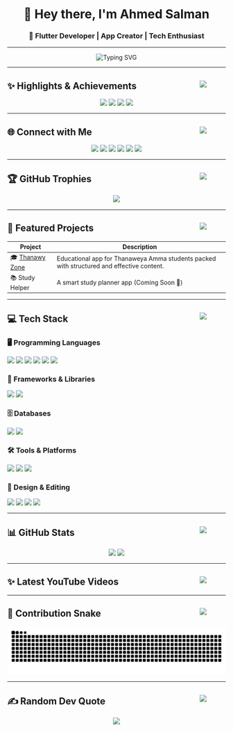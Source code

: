 <h1 align="center">👋 Hey there, I'm Ahmed Salman</h1>
<h3 align="center">🚀 Flutter Developer | App Creator | Tech Enthusiast</h3>

---

<p align="center">
  <img src="https://readme-typing-svg.demolab.com?font=Fira+Code&weight=500&pause=1000&color=09F7E9&width=435&lines=Welcome+to+my+GitHub!;I'm+a+Flutter+Developer.;Building+apps+for+students+worldwide!" alt="Typing SVG" />
</p>

---

## ✨ Highlights & Achievements <img src="https://media.giphy.com/media/3o7TKtnuHOHHUjR38Y/giphy.gif" width="60" align="right"/>

<p align="center">
  <img src="https://img.shields.io/badge/Downloads-200K%2B-success?style=for-the-badge&logo=google-play&logoColor=white"/>
  <img src="https://img.shields.io/badge/Experience-5+%20Years-blueviolet?style=for-the-badge"/>
  <img src="https://img.shields.io/badge/Focus-Education%20Apps-orange?style=for-the-badge"/>
  <img src="https://img.shields.io/badge/TimeZone-Egypt%20UTC%2B2-blue?style=for-the-badge"/>
</p>

---

## 🌐 Connect with Me <img src="https://media.giphy.com/media/26BRv0ThflsHCqDrG/giphy.gif" width="60" align="right"/>

<p align="center">
  <a href="https://linkedin.com/in/ahmed-3rida"><img src="https://img.shields.io/badge/LinkedIn-%230077B5.svg?logo=linkedin&logoColor=white"/></a>
  <a href="https://youtube.com/@A7med.Salman.3rida"><img src="https://img.shields.io/badge/YouTube-%23FF0000.svg?logo=YouTube&logoColor=white"/></a>
  <a href="https://discord.gg/X7EBa5gVSc"><img src="https://img.shields.io/badge/Discord-%237289DA.svg?logo=discord&logoColor=white"/></a>
  <a href="https://instagram.com/a7med.salman.3rida"><img src="https://img.shields.io/badge/Instagram-%23E4405F.svg?logo=Instagram&logoColor=white"/></a>
  <a href="https://tiktok.com/@a7med.salman.3rida"><img src="https://img.shields.io/badge/TikTok-%23000000.svg?logo=TikTok&logoColor=white"/></a>
  <a href="https://facebook.com/Ahmed.Salman.Areda"><img src="https://img.shields.io/badge/Facebook-%231877F2.svg?logo=Facebook&logoColor=white"/></a>
</p>

---

## 🏆 GitHub Trophies <img src="https://media.giphy.com/media/5GoVLqeAOo6PK/giphy.gif" width="60" align="right"/>

<p align="center">
  <img src="https://github-profile-trophy.vercel.app/?username=ahmed-3rida&theme=dracula&row=1&column=7" />
</p>

---

## 🚀 Featured Projects <img src="https://media.giphy.com/media/13HgwGsXF0aiGY/giphy.gif" width="60" align="right"/>

| Project | Description |
| ------- | ----------- |
| 🎓 [Thanawy Zone](https://play.google.com/store/apps/details?id=com.eltafouq3sec) | Educational app for Thanaweya Amma students packed with structured and effective content. |
| 📚 Study Helper | A smart study planner app (Coming Soon 🚀) |

---

## 💻 Tech Stack <img src="https://media.giphy.com/media/LMt9638dO8dftAjtco/giphy.gif" width="60" align="right"/>

### 🖥️ Programming Languages
<p>
  <img src="https://img.shields.io/badge/Dart-0175C2?style=for-the-badge&logo=dart&logoColor=white"/>
  <img src="https://img.shields.io/badge/Python-3670A0?style=for-the-badge&logo=python&logoColor=ffdd54"/>
  <img src="https://img.shields.io/badge/C-00599C?style=for-the-badge&logo=c&logoColor=white"/>
  <img src="https://img.shields.io/badge/C++-00599C?style=for-the-badge&logo=c%2B%2B&logoColor=white"/>
  <img src="https://img.shields.io/badge/HTML5-E34F26?style=for-the-badge&logo=html5&logoColor=white"/>
  <img src="https://img.shields.io/badge/CSS3-1572B6?style=for-the-badge&logo=css3&logoColor=white"/>
</p>

### 🚀 Frameworks & Libraries
<p>
  <img src="https://img.shields.io/badge/Flutter-02569B?style=for-the-badge&logo=flutter&logoColor=white"/>
  <img src="https://img.shields.io/badge/Firebase-FFCA28?style=for-the-badge&logo=firebase&logoColor=white"/>
</p>

### 🗄️ Databases
<p>
  <img src="https://img.shields.io/badge/Supabase-3ECF8E?style=for-the-badge&logo=supabase&logoColor=white"/>
  <img src="https://img.shields.io/badge/SQLite-07405E?style=for-the-badge&logo=sqlite&logoColor=white"/>
</p>

### 🛠️ Tools & Platforms
<p>
  <img src="https://img.shields.io/badge/Git-F05033?style=for-the-badge&logo=git&logoColor=white"/>
  <img src="https://img.shields.io/badge/GitHub-181717?style=for-the-badge&logo=github&logoColor=white"/>
  <img src="https://img.shields.io/badge/Notion-000000?style=for-the-badge&logo=notion&logoColor=white"/>
</p>

### 🎨 Design & Editing
<p>
  <img src="https://img.shields.io/badge/Figma-F24E1E?style=for-the-badge&logo=figma&logoColor=white"/>
  <img src="https://img.shields.io/badge/Canva-00C4CC?style=for-the-badge&logo=canva&logoColor=white"/>
  <img src="https://img.shields.io/badge/Photoshop-31A8FF?style=for-the-badge&logo=adobe-photoshop&logoColor=white"/>
  <img src="https://img.shields.io/badge/Premiere%20Pro-9999FF?style=for-the-badge&logo=adobe-premiere-pro&logoColor=white"/>
</p>

---

## 📊 GitHub Stats <img src="https://media.giphy.com/media/l3vR85PnGsBwu1PFK/giphy.gif" width="60" align="right"/>

<p align="center">
  <img src="https://streak-stats.demolab.com?user=ahmed-3rida&theme=dracula&hide_border=true&border_radius=5" height="150"/>
  <img src="https://github-readme-stats.vercel.app/api/top-langs/?username=ahmed-3rida&layout=compact&theme=dracula&hide_border=true" height="150"/>
</p>

---

## ✨ Latest YouTube Videos <img src="https://media.giphy.com/media/f9k1tV7HyORcngKF8v/giphy.gif" width="60" align="right"/>

<!-- BEGIN YOUTUBE-CARDS -->
<!-- END YOUTUBE-CARDS -->

---

## 🐍 Contribution Snake <img src="https://media.giphy.com/media/26ufdipQqU2lhNA4g/giphy.gif" width="60" align="right"/>

![Snake animation](https://github.com/ahmed-3rida/ahmed-3rida/blob/output/github-contribution-grid-snake.svg)

---

## ✍️ Random Dev Quote <img src="https://media.giphy.com/media/3o6gDWzmAzrpi5DQU8/giphy.gif" width="60" align="right"/>

<p align="center">
  <img src="https://quotes-github-readme.vercel.app/api?type=horizontal&theme=tokyonight"/>
</p>
